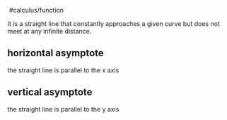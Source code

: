 ​ #calculus/function

It is a straight line that constantly approaches a given curve but does not meet at any infinite distance.

## horizontal asymptote

the straight line is parallel to the x axis

## vertical asymptote

the straight line is parallel to the y axis
